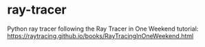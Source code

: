 # ray-tracer
Python ray tracer following the Ray Tracer in One Weekend tutorial: https://raytracing.github.io/books/RayTracingInOneWeekend.html
